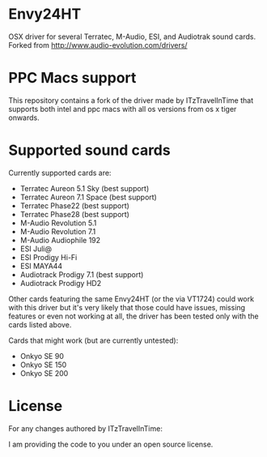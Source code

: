 Envy24HT
========

OSX driver for several Terratec, M-Audio, ESI, and Audiotrak sound cards. Forked from http://www.audio-evolution.com/drivers/


PPC Macs support
================

This repository contains a fork of the driver made by ITzTravelInTime that supports both intel and ppc macs with all os versions from os x tiger onwards.

Supported sound cards
=====================

Currently supported cards are:
- Terratec Aureon 5.1 Sky   (best support)
- Terratec Aureon 7.1 Space (best support)
- Terratec Phase22          (best support)
- Terratec Phase28          (best support)
- M-Audio Revolution 5.1
- M-Audio Revolution 7.1
- M-Audio Audiophile 192
- ESI Juli@
- ESI Prodigy Hi-Fi
- ESI MAYA44
- Audiotrack Prodigy 7.1    (best support)
- Audiotrack Prodigy HD2

Other cards featuring the same Envy24HT (or the via VT1724) could work with this driver but it's very likely that those could have issues, missing features or even not working at all, the driver has been tested only with the cards listed above.

Cards that might work (but are currently untested):
- Onkyo SE 90
- Onkyo SE 150
- Onkyo SE 200

License
=======

For any changes authored by ITzTravelInTime:

I am providing the code to you under an open source license.
